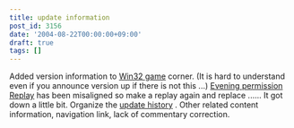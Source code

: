 ```yaml
---
title: update information
post_id: 3156
date: '2004-08-22T00:00:00+09:00'
draft: true
tags: []
---
```


Added version information to [Win32 game](https://danmaq.com/category/products/apps) corner. (It is hard to understand even if you announce version up if there is not this ...) [Evening permission Replay](https://danmaq.com/th_replay) has been misaligned so make a replay again and replace ...... It got down a little bit. Organize the [update history](https://danmaq.com/category/release) . Other related content information, navigation link, lack of commentary correction.
